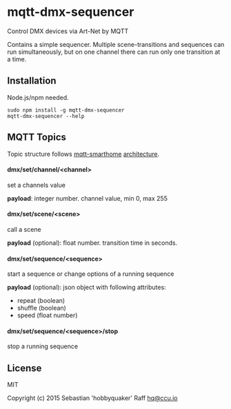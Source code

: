 # mqtt-dmx-sequencer

Control DMX devices via Art-Net by MQTT

Contains a simple sequencer. Multiple scene-transitions and sequences can run simultaneously, but on one channel there
can run only one transition at a time.

## Installation

Node.js/npm needed.

```
sudo npm install -g mqtt-dmx-sequencer
mqtt-dmx-sequencer --help
```

## MQTT Topics

Topic structure follows [mqtt-smarthome](https://github.com/mqtt-smarthome/mqtt-smarthome) [architecture](https://github.com/mqtt-smarthome/mqtt-smarthome/blob/master/Architecture.md).

#### dmx/set/channel/&lt;channel&gt;

set a channels value

**payload**: integer number. channel value, min 0, max 255

#### dmx/set/scene/&lt;scene&gt;

call a scene

**payload** (optional): float number. transition time in seconds.

#### dmx/set/sequence/&lt;sequence&gt;

start a sequence or change options of a running sequence

**payload** (optional): json object with following attributes:

* repeat (boolean)
* shuffle (boolean)
* speed (float number)

#### dmx/set/sequence/&lt;sequence&gt;/stop

stop a running sequence


## License

MIT

Copyright (c) 2015 Sebastian 'hobbyquaker' Raff <hq@ccu.io>
